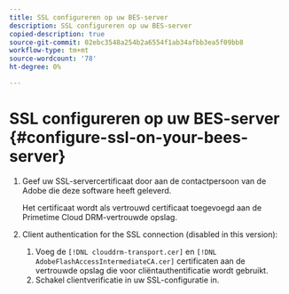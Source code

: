 ```yaml
---
title: SSL configureren op uw BES-server
description: SSL configureren op uw BES-server
copied-description: true
source-git-commit: 02ebc3548a254b2a6554f1ab34afbb3ea5f09bb8
workflow-type: tm+mt
source-wordcount: '78'
ht-degree: 0%

---
```


# SSL configureren op uw BES-server {#configure-ssl-on-your-bees-server}

1. Geef uw SSL-servercertificaat door aan de contactpersoon van de Adobe die deze software heeft geleverd.

   Het certificaat wordt als vertrouwd certificaat toegevoegd aan de Primetime Cloud DRM-vertrouwde opslag.
1. Client authentication for the SSL connection (disabled in this version):
   1. Voeg de `[!DNL clouddrm-transport.cer]` en `[!DNL AdobeFlashAccessIntermediateCA.cer]` certificaten aan de vertrouwde opslag die voor cliëntauthentificatie wordt gebruikt.
   1. Schakel clientverificatie in uw SSL-configuratie in.
